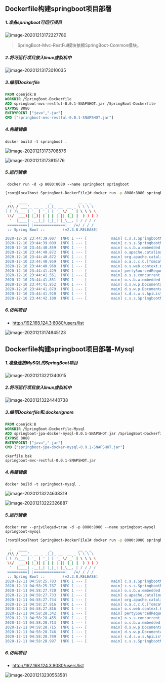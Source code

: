 ## Dockerfile构建springboot项目部署

##### 1.准备springboot可运行项目

![image-20201213172227780](第十四章-DockerFile构建SpringBoot项目.assets/image-20201213172227780.png)

> SpringBoot-Mvc-RestFul模块依赖SpringBoot-Common模块。

##### 2.将可运行项目放入linux虚拟机中

![image-20201213173010035](第十四章-DockerFile构建SpringBoot项目.assets/image-20201213173010035.png)

##### 3.编写Dockerfile

```dockerfile
FROM openjdk:8
WORKDIR /SpringBoot-Dockerfile
ADD springboot-mvc-restful-0.0.1-SNAPSHOT.jar /SpringBoot-Dockerfile
EXPOSE 8080
ENTRYPOINT ["java","-jar"]
CMD ["springboot-mvc-restful-0.0.1-SNAPSHOT.jar"]
```

##### 4.构建镜像

```shell
docker build -t springboot .
```

![image-20201213173708576](第十四章-DockerFile构建SpringBoot项目.assets/image-20201213173708576.png)

![image-20201213173815176](第十四章-DockerFile构建SpringBoot项目.assets/image-20201213173815176.png)

##### 5.运行镜像

```shell
 docker run -d -p 8080:8080 --name springboot springboot
```

```bash
[root@localhost SpringBoot-DockerFile]# docker run -p 8080:8080 springboot

  .   ____          _            __ _ _
 /\\ / ___'_ __ _ _(_)_ __  __ _ \ \ \ \
( ( )\___ | '_ | '_| | '_ \/ _` | \ \ \ \
 \\/  ___)| |_)| | | | | || (_| |  ) ) ) )
  '  |____| .__|_| |_|_| |_\__, | / / / /
 =========|_|==============|___/=/_/_/_/
 :: Spring Boot ::        (v2.3.0.RELEASE)

2020-12-10 23:44:39.007  INFO 1 --- [           main] c.s.s.SpringbootMvcRestfulApplication    : Starting SpringbootMvcRestfulApplication on c5cb15d261df with PID 1 (/SpringBoot-Dockerfile/springboot-mvc-restful-0.0.1-SNAPSHOT.jar started by root in /SpringBoot-Dockerfile)
2020-12-10 23:44:39.009  INFO 1 --- [           main] c.s.s.SpringbootMvcRestfulApplication    : No active profile set, falling back to default profiles: default
2020-12-10 23:44:40.859  INFO 1 --- [           main] o.s.b.w.embedded.tomcat.TomcatWebServer  : Tomcat initialized with port(s): 8080 (http)
2020-12-10 23:44:40.872  INFO 1 --- [           main] o.apache.catalina.core.StandardService   : Starting service [Tomcat]
2020-12-10 23:44:40.872  INFO 1 --- [           main] org.apache.catalina.core.StandardEngine  : Starting Servlet engine: [Apache Tomcat/9.0.35]
2020-12-10 23:44:40.959  INFO 1 --- [           main] o.a.c.c.C.[Tomcat].[localhost].[/]       : Initializing Spring embedded WebApplicationContext
2020-12-10 23:44:40.960  INFO 1 --- [           main] o.s.web.context.ContextLoader            : Root WebApplicationContext: initialization completed in 1849 ms
2020-12-10 23:44:41.429  INFO 1 --- [           main] pertySourcedRequestMappingHandlerMapping : Mapped URL path [/v2/api-docs] onto method [springfox.documentation.swagger2.web.Swagger2Controller#getDocumentation(String, HttpServletRequest)]
2020-12-10 23:44:41.561  INFO 1 --- [           main] o.s.s.concurrent.ThreadPoolTaskExecutor  : Initializing ExecutorService 'applicationTaskExecutor'
2020-12-10 23:44:41.851  INFO 1 --- [           main] o.s.b.w.embedded.tomcat.TomcatWebServer  : Tomcat started on port(s): 8080 (http) with context path ''
2020-12-10 23:44:41.852  INFO 1 --- [           main] d.s.w.p.DocumentationPluginsBootstrapper : Context refreshed
2020-12-10 23:44:41.879  INFO 1 --- [           main] d.s.w.p.DocumentationPluginsBootstrapper : Found 1 custom documentation plugin(s)
2020-12-10 23:44:41.920  INFO 1 --- [           main] s.d.s.w.s.ApiListingReferenceScanner     : Scanning for api listing references
2020-12-10 23:44:42.100  INFO 1 --- [           main] c.s.s.SpringbootMvcRestfulApplication    : Started SpringbootMvcRestfulApplication in 3.957 seconds (JVM running for 4.476)

```

##### 6.访问项目

* http://192.168.124.3:8080/users/list

![image-20201213174845123](第十四章-DockerFile构建SpringBoot项目.assets/image-20201213174845123.png)



## Dockerfile构建springboot项目部署-Mysql

##### 1.准备连接MySQL的SpringBoot项目

![image-20201213221340015](第十四章-DockerFile构建SpringBoot项目.assets/image-20201213221340015.png)



##### 2.将可运行项目放入linux虚拟机中

![image-20201213224440738](第十四章-DockerFile构建SpringBoot项目.assets/image-20201213224440738.png)

##### 3.编写Dockerfile和.dockerignore

```dockerfile
FROM openjdk:8
WORKDIR /SpringBoot-Dockerfile-Mysql
ADD springboot-jpa-docker-mysql-0.0.1-SNAPSHOT.jar /SpringBoot-Dockerfile-Mysql
EXPOSE 8080
ENTRYPOINT ["java","-jar"]
CMD ["springboot-jpa-docker-mysql-0.0.1-SNAPSHOT.jar"]
```

```dockerignore
ckerfile.bak
springboot-mvc-restful-0.0.1-SNAPSHOT.jar
```

##### 4.构建镜像

```shell
docker build -t springboot-mysql .
```

![image-20201213224638319](第十四章-DockerFile构建SpringBoot项目.assets/image-20201213224638319.png)

![image-20201213222326887](第十四章-DockerFile构建SpringBoot项目.assets/image-20201213222326887.png)

##### 5.运行镜像

```shell
docker run --privileged=true -d -p 8080:8080 --name springboot-mysql springboot-mysql
```

```bash
[root@localhost SpringBoot-DockerFile]# docker run -p 8080:8080 springboot

  .   ____          _            __ _ _
 /\\ / ___'_ __ _ _(_)_ __  __ _ \ \ \ \
( ( )\___ | '_ | '_| | '_ \/ _` | \ \ \ \
 \\/  ___)| |_)| | | | | || (_| |  ) ) ) )
  '  |____| .__|_| |_|_| |_\__, | / / / /
 =========|_|==============|___/=/_/_/_/
 :: Spring Boot ::        (v2.3.0.RELEASE)
2020-12-11 04:58:25.783  INFO 1 --- [           main] c.s.s.SpringbootMvcRestfulApplication    : Starting SpringbootMvcRestfulApplication on cb683bbfb261 with PID 1 (/SpringBoot-Dockerfile/springboot-mvc-restful-0.0.1-SNAPSHOT.jar started by root in /SpringBoot-Dockerfile)
2020-12-11 04:58:25.787  INFO 1 --- [           main] c.s.s.SpringbootMvcRestfulApplication    : No active profile set, falling back to default profiles: default
2020-12-11 04:58:27.720  INFO 1 --- [           main] o.s.b.w.embedded.tomcat.TomcatWebServer  : Tomcat initialized with port(s): 8080 (http)
2020-12-11 04:58:27.733  INFO 1 --- [           main] o.apache.catalina.core.StandardService   : Starting service [Tomcat]
2020-12-11 04:58:27.734  INFO 1 --- [           main] org.apache.catalina.core.StandardEngine  : Starting Servlet engine: [Apache Tomcat/9.0.35]
2020-12-11 04:58:27.816  INFO 1 --- [           main] o.a.c.c.C.[Tomcat].[localhost].[/]       : Initializing Spring embedded WebApplicationContext
2020-12-11 04:58:27.816  INFO 1 --- [           main] o.s.web.context.ContextLoader            : Root WebApplicationContext: initialization completed in 1905 ms
2020-12-11 04:58:28.342  INFO 1 --- [           main] pertySourcedRequestMappingHandlerMapping : Mapped URL path [/v2/api-docs] onto method [springfox.documentation.swagger2.web.Swagger2Controller#getDocumentation(String, HttpServletRequest)]
2020-12-11 04:58:28.455  INFO 1 --- [           main] o.s.s.concurrent.ThreadPoolTaskExecutor  : Initializing ExecutorService 'applicationTaskExecutor'
2020-12-11 04:58:28.713  INFO 1 --- [           main] o.s.b.w.embedded.tomcat.TomcatWebServer  : Tomcat started on port(s): 8080 (http) with context path ''
2020-12-11 04:58:28.715  INFO 1 --- [           main] d.s.w.p.DocumentationPluginsBootstrapper : Context refreshed
2020-12-11 04:58:28.746  INFO 1 --- [           main] d.s.w.p.DocumentationPluginsBootstrapper : Found 1 custom documentation plugin(s)
2020-12-11 04:58:28.789  INFO 1 --- [           main] s.d.s.w.s.ApiListingReferenceScanner     : Scanning for api listing references
2020-12-11 04:58:28.997  INFO 1 --- [           main] c.s.s.SpringbootMvcRestfulApplication    : Started SpringbootMvcRestfulApplication in 4.091 seconds (JVM running for 4.606)
```

##### 6.访问项目

* http://192.168.124.3:8080/users/list

![image-20201213230553581](第十四章-DockerFile构建SpringBoot项目.assets/image-20201213230553581.png)

